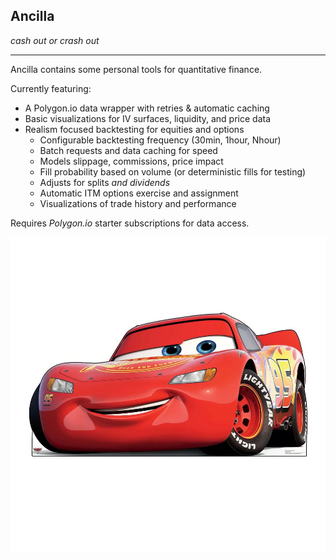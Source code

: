 ## Ancilla
_cash out or crash out_

---

Ancilla contains some personal tools for quantitative finance.

Currently featuring:
- A Polygon.io data wrapper with retries & automatic caching
- Basic visualizations for IV surfaces, liquidity, and price data
- Realism focused backtesting for equities and options
  - Configurable backtesting frequency (30min, 1hour, Nhour)
  - Batch requests and data caching for speed
  - Models slippage, commissions, price impact
  - Fill probability based on volume (or deterministic fills for testing)
  - Adjusts for splits *and dividends*
  - Automatic ITM options exercise and assignment
  - Visualizations of trade history and performance

Requires *Polygon.io* starter subscriptions for data access.

![Lightning Mcqueen](cars/lightningmcqueen.jpeg)
